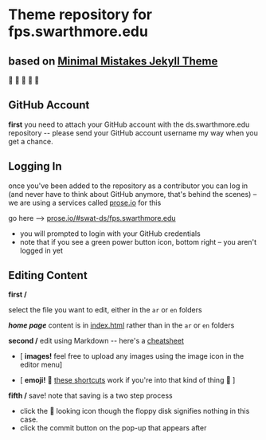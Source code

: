 # Theme repository for fps.swarthmore.edu

## based on [Minimal Mistakes Jekyll Theme](https://mmistakes.github.io/minimal-mistakes/)

:facepunch:
:facepunch:
:facepunch:
:facepunch:
:facepunch:


## GitHub Account

**first** you need to attach your GitHub account with the ds.swarthmore.edu repository -- please send your GitHub account username my way when you get a chance.


## Logging In

once you've been added to the repository as a contributor you can log in (and never have to think about GitHub anymore, that's behind the scenes) – we are using a services called [prose.io](prose.io) for this

go here –> [prose.io/#swat-ds/fps.swarthmore.edu](http://prose.io/#swat-ds/fps.swarthmore.edu)
- you will prompted to login with your GitHub credentials
- note that if you see a green power button icon, bottom right – you aren't logged in yet

## Editing Content

**first /** 

select the file you want to edit, either in the `ar` or `en` folders

***home page*** content is in [index.html](http://prose.io/#swat-ds/fps.swarthmore.edu/edit/master/index.html) rather than in the `ar` or `en` folders

**second /** edit using Markdown -- here's a [cheatsheet](https://github.com/adam-p/markdown-here/wiki/Markdown-Cheatsheet)

- [ **images!** feel free to upload any images using the image icon in the editor menu]

- [ **emoji!** :pizza: [these shortcuts](http://www.webpagefx.com/tools/emoji-cheat-sheet/) work if you're into that kind of thing :pizza: ]

**fifth /** save! note that saving is a two step process 
- click the 💾 looking icon though the floppy disk signifies nothing in this case.
- click the  commit button on the pop-up that appears after


